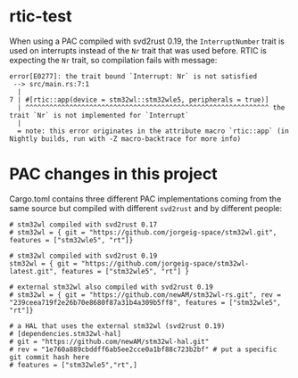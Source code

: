 # rtic-test
When using a PAC compiled with svd2rust 0.19, the `InterruptNumber` trait is used on interrupts instead of the `Nr` trait that was used before. RTIC is expecting the `Nr` trait, so compilation fails with message:

```
error[E0277]: the trait bound `Interrupt: Nr` is not satisfied
 --> src/main.rs:7:1
  |
7 | #[rtic::app(device = stm32wl::stm32wle5, peripherals = true)]
  | ^^^^^^^^^^^^^^^^^^^^^^^^^^^^^^^^^^^^^^^^^^^^^^^^^^^^^^^^^^^^^ the trait `Nr` is not implemented for `Interrupt`
  |
  = note: this error originates in the attribute macro `rtic::app` (in Nightly builds, run with -Z macro-backtrace for more info)
```

# PAC changes in this project

Cargo.toml contains three different PAC implementations coming from the same source but compiled with different `svd2rust` and by different people:

```
# stm32wl compiled with svd2rust 0.17
# stm32wl = { git = "https://github.com/jorgeig-space/stm32wl.git", features = ["stm32wle5", "rt"]}

# stm32wl compiled with svd2rust 0.19
stm32wl = { git = "https://github.com/jorgeig-space/stm32wl-latest.git", features = ["stm32wle5", "rt"] }

# external stm32wl also compiled with svd2rust 0.19
# stm32wl = { git = "https://github.com/newAM/stm32wl-rs.git", rev = "239ceea719f2e26b70e8680f87a31b4a309b5ff8", features = ["stm32wle5", "rt"]}

# a HAL that uses the external stm32wl (svd2rust 0.19)
# [dependencies.stm32wl-hal]
# git = "https://github.com/newAM/stm32wl-hal.git"
# rev = "1e760a889cbddff6ab5ee2cce0a1bf88c723b2bf" # put a specific git commit hash here
# features = ["stm32wle5","rt",]
```
